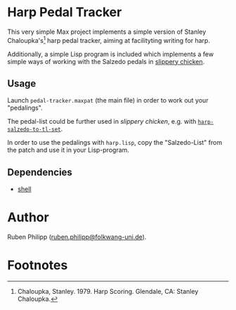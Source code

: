 # Harp Pedal Tracker

This very simple Max project implements a simple version of Stanley
Chaloupka's[^1] harp pedal tracker, aiming at facilityting writing for harp.

Additionally, a simple Lisp program is included which implements a few simple
ways of working with the Salzedo pedals in 
[slippery chicken](http://github.com/mdedwards/slippery-chicken). 

## Usage

Launch `pedal-tracker.maxpat` (the main file) in order to work out your 
"pedalings". 

The pedal-list could be further used in *slippery chicken*, e.g. with 
[`harp-salzedo-to-tl-set`](https://github.com/mdedwards/slippery-chicken/blob/d9d802b41becd045f8668b4bc10f02d869bf2fd0/src/tl-set.lsp#L857). 

In order to use the pedalings with `harp.lisp`, copy the "Salzedo-List" from the
patch and use it in your Lisp-program. 

## Dependencies

- [shell](https://github.com/jeremybernstein/shell)


# Author

Ruben Philipp (<ruben.philipp@folkwang-uni.de>).

# Footnotes

[^1]: Chaloupka, Stanley. 1979. Harp Scoring. Glendale, CA: Stanley Chaloupka.

